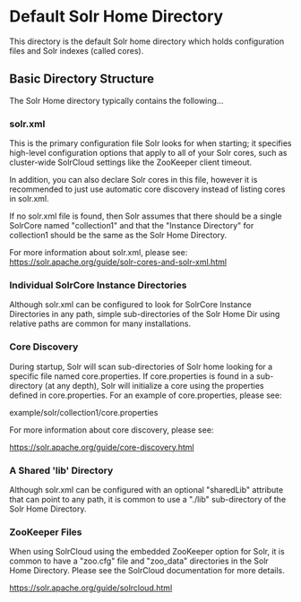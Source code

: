 <!--
 Licensed to the Apache Software Foundation (ASF) under one or more
 contributor license agreements.  See the NOTICE file distributed with
 this work for additional information regarding copyright ownership.
 The ASF licenses this file to You under the Apache License, Version 2.0
 (the "License"); you may not use this file except in compliance with
 the License.  You may obtain a copy of the License at

     http://www.apache.org/licenses/LICENSE-2.0

 Unless required by applicable law or agreed to in writing, software
 distributed under the License is distributed on an "AS IS" BASIS,
 WITHOUT WARRANTIES OR CONDITIONS OF ANY KIND, either express or implied.
 See the License for the specific language governing permissions and
 limitations under the License.
-->

Default Solr Home Directory
=============================

This directory is the default Solr home directory which holds
configuration files and Solr indexes (called cores).


Basic Directory Structure
-------------------------

The Solr Home directory typically contains the following...

### solr.xml

This is the primary configuration file Solr looks for when starting;
it specifies high-level configuration options that apply to all
of your Solr cores, such as cluster-wide SolrCloud settings like
the ZooKeeper client timeout.

In addition, you can also declare Solr cores in this file, however
it is recommended to just use automatic core discovery instead of
listing cores in solr.xml.

If no solr.xml file is found, then Solr assumes that there should be
a single SolrCore named "collection1" and that the "Instance Directory"
for collection1 should be the same as the Solr Home Directory.

For more information about solr.xml, please see:
https://solr.apache.org/guide/solr-cores-and-solr-xml.html

### Individual SolrCore Instance Directories

Although solr.xml can be configured to look for SolrCore Instance Directories
in any path, simple sub-directories of the Solr Home Dir using relative paths
are common for many installations.

### Core Discovery

During startup, Solr will scan sub-directories of Solr home looking for
a specific file named core.properties. If core.properties is found in a
sub-directory (at any depth), Solr will initialize a core using the properties
defined in core.properties. For an example of core.properties, please see:

example/solr/collection1/core.properties

For more information about core discovery, please see:

https://solr.apache.org/guide/core-discovery.html

### A Shared 'lib' Directory

Although solr.xml can be configured with an optional "sharedLib" attribute
that can point to any path, it is common to use a "./lib" sub-directory of the
Solr Home Directory.

### ZooKeeper Files

When using SolrCloud using the embedded ZooKeeper option for Solr, it is
common to have a "zoo.cfg" file and "zoo_data" directories in the Solr Home
Directory.  Please see the SolrCloud documentation for more details.

https://solr.apache.org/guide/solrcloud.html
